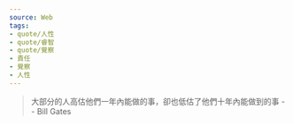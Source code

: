 ```yaml
---
source: Web
tags:
- quote/人性
- quote/睿智
- quote/覺察
- 責任
- 覺察
- 人性
---
```

> 大部分的人高估他們一年內能做的事，卻也低估了他們十年內能做到的事
> \-- Bill Gates